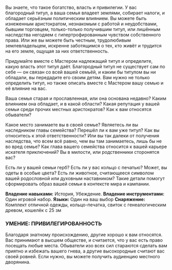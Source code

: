 Вы знаете, что такое богатство, власть и привилегии. У вас благородный титул, а ваша семья владеет землями, собирает налоги, и обладает серьёзным политическим влиянием. Вы можете быть изнеженным аристократом, незнакомым с работой и неудобствами, бывшим торговцем, только-только получившим титул, или лишённым наследства негодяем с гипертрофированным чувством собственного права. Или же вы можете быть честным, трудолюбивым землевладельцем, искренне заботящимся о тех, кто живёт и трудится на его земле, ощущая за них ответственность.

Придумайте вместе с Мастером надлежащий титул и определите, какую власть этот титул даёт. Благородный титул не существует сам по себе — он связан со всей вашей семьёй, и каким бы титулом вы ни обладали, вы передадите его своим детям. Вам нужно не только определить титул, но также описать вместе с Мастером вашу семью и её влияние на вас.

Ваша семья старая и прославленная, или она основана недавно? Каким влиянием она обладает, и в какой области? Какая репутация у вашей семьи среди прочих местных аристократов? Как к вам относятся обыватели?

Какое место занимаете вы в своей семье? Являетесь ли вы наследником главы семейства? Перешёл ли к вам уже титул? Как вы относитесь к этой ответственности? Или вы так далеки от получения наследства, что всем всё равно, чем вы там занимаетесь, лишь бы не во вред семье? Как глава вашего семейства относится к вашей карьере искателя приключений? Вы в милости, или родственники сторонятся вас?

Есть ли у вашей семьи герб? Есть ли у вас кольцо с печатью? Может, вы одеты в особые цвета? Есть ли животное, считающееся символом вашей родословной или духовным наставником? Такие детали помогут сформировать образ вашей семьи в контексте мира и кампании.

**Владение навыками:** История, Убеждение.
**Владение инструментами:** Один игровой набор.
**Языки:** Один на ваш выбор
**Снаряжение:** Комплект отличной одежды, кольцо-печатка, свиток с генеалогическим древом, кошелёк с 25 зм

### УМЕНИЕ: ПРИВИЛЕГИРОВАННОСТЬ

Благодаря знатному происхождению, другие хорошо к вам относятся. Вас принимают в высшем обществе, и считается, что у вас есть право посещать любые места. Обыватели изо всех сил стараются сделать вам приятно и избежать вашего гнева, а другие высокородные считают вас своей ровней. Если нужно, вы можете получить аудиенцию местного дворянина.